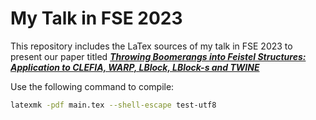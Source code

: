 # My Talk in FSE 2023

This repository includes the LaTex sources of my talk in FSE 2023 to present our paper titled [***Throwing Boomerangs into Feistel Structures: Application to CLEFIA, WARP, LBlock, LBlock-s and TWINE***](https://ia.cr/2022/745)

Use the following command to compile:

```sh
latexmk -pdf main.tex --shell-escape test-utf8
```
